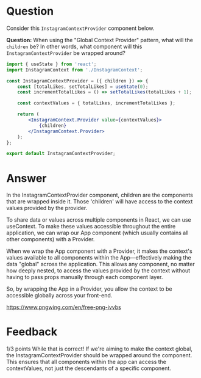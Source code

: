 # Question

Consider this `InstagramContextProvider` component below.

**Question:** When using the "Global Context Provider" pattern, what will the `children` be? In other words, what component will this `InstagramContextProvider` be wrapped around?

```jsx
import { useState } from 'react';
import InstagramContext from './InstagramContext';

const InstagramContextProvider = ({ children }) => {
	const [totalLikes, setTotalLikes] = useState(0);
	const incrementTotalLikes = () => setTotalLikes(totalLikes + 1);

	const contextValues = { totalLikes, incrementTotalLikes };

	return (
		<InstagramContext.Provider value={contextValues}>
			{children}
		</InstagramContext.Provider>
	);
};

export default InstagramContextProvider;
```

# Answer

In the InstagramContextProvider component, children are the components that are wrapped inside it. Those 'children' will have access to the context values provided by the provider.

To share data or values across multiple components in React, we can use useContext. To make these values accessible throughout the entire application, we can wrap our App component (which usually contains all other components) with a Provider.

When we wrap the App component with a Provider, it makes the context's values available to all components within the App—effectively making the data "global" across the application. This allows any component, no matter how deeply nested, to access the values provided by the context without having to pass props manually through each component layer.

So, by wrapping the App in a Provider, you allow the context to be accessible globally across your front-end.

https://www.pngwing.com/en/free-png-ivvbs

# Feedback

1/3 points
While that is correct! If we're aiming to make the context global, the InstagramContextProvider should be wrapped around the <App /> component. This ensures that all components within the app can access the contextValues, not just the descendants of a specific component.
